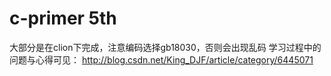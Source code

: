 # c-primer 5th
大部分是在clion下完成，注意编码选择gb18030，否则会出现乱码
学习过程中的问题与心得可见：
http://blog.csdn.net/King_DJF/article/category/6445071
